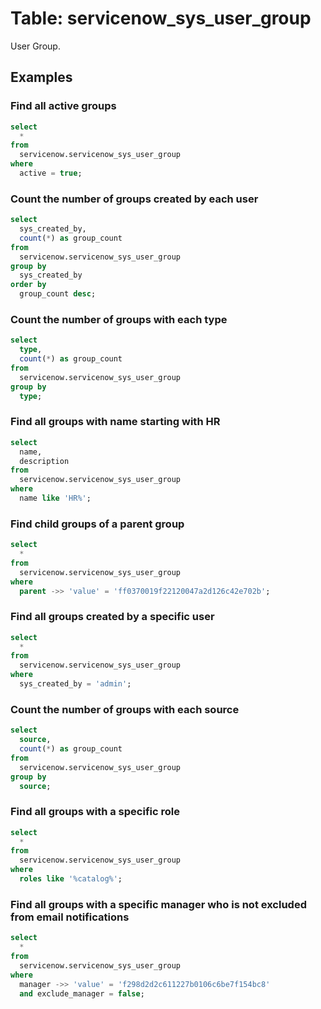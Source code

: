 # Table: servicenow_sys_user_group

User Group.

## Examples

### Find all active groups

```sql
select
  * 
from
  servicenow.servicenow_sys_user_group 
where
  active = true;
```

### Count the number of groups created by each user

```sql
select
  sys_created_by,
  count(*) as group_count 
from
  servicenow.servicenow_sys_user_group 
group by
  sys_created_by 
order by
  group_count desc;
```

### Count the number of groups with each type

```sql
select
  type,
  count(*) as group_count 
from
  servicenow.servicenow_sys_user_group 
group by
  type;
```

### Find all groups with name starting with HR

```sql
select
  name,
  description 
from
  servicenow.servicenow_sys_user_group 
where
  name like 'HR%';
```

### Find child groups of a parent group

```sql
select
  * 
from
  servicenow.servicenow_sys_user_group 
where
  parent ->> 'value' = 'ff0370019f22120047a2d126c42e702b';
```

### Find all groups created by a specific user

```sql
select
  * 
from
  servicenow.servicenow_sys_user_group 
where
  sys_created_by = 'admin';
```

### Count the number of groups with each source

```sql
select
  source,
  count(*) as group_count 
from
  servicenow.servicenow_sys_user_group 
group by
  source;
```

### Find all groups with a specific role

```sql
select
  * 
from
  servicenow.servicenow_sys_user_group 
where
  roles like '%catalog%';
```

### Find all groups with a specific manager who is not excluded from email notifications

```sql
select
  * 
from
  servicenow.servicenow_sys_user_group 
where
  manager ->> 'value' = 'f298d2d2c611227b0106c6be7f154bc8' 
  and exclude_manager = false;
```
